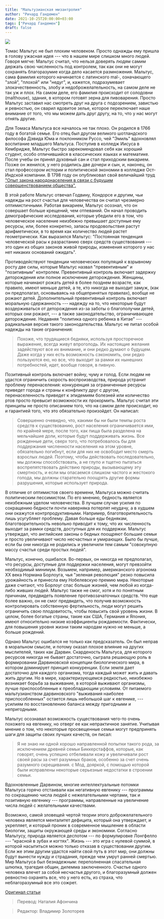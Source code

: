 ```yaml
---
title: "Мальтузианская мизантропия"
author: "Ричард Гандемен"
date: 2021-10-25T20:00:00+03:00
tags: ["Ричард Гандемен"]
draft: false
---
```

![](https://www.aier.org/wp-content/uploads/2021/10/evilgreen-1200x762.jpg)

Томас Мальтус не был плохим человеком. Просто однажды ему пришла в голову ужасная идея --- что в нашем мире слишком много людей. Говоря мягче: Мальтус считал, что нельзя доверять людям самим держать свою численность под контролем, так как они не могут сохранять благоразумие когда дело касается размножения. Мальтус, сама фамилия которого начинается с латинского mal-, означающего "злой", "плохой" или "недуг", и, кажется, подразумевает злокачественность, злобу и недоброжелательность, на самом деле не так уж и плох. На самом деле, его фамилия происходит от солодовни (malthouse), здания, в котором готовят зерна для пивоварения. Просто Мальтус заставил нас смотреть друг на друга с подозрением, завистью и ревностью, он сварил ядовитое зелье, которое переключает наше внимание от того, что мы можем дать друг другу, на то, что у нас могут отнять другие.

Для Томаса Мальтуса все началось не так плохо. Он родился в 1766 году в богатой семье. Его отец был другом великого шотландского философа Дэвида Юма и поклонником Руссо, чей "Эмиль" вдохновлял воспитание младшего Мальтуса. Поступив в колледж Иисуса в Кембридже, Мальтус быстро зарекомендовал себя как хороший студент, особо отличившийся в классических языках и математике. После учебы он принял духовный сан и стал приходским викарием. Позже он женился, у него родились две дочери и сын, и, наконец, он стал профессором истории и политической экономии в колледже Ост-Индской компании. В 1798 году он опубликовал свой величайший труд ["Опыт закона народонаселения в связи с будущим совершенствованием общества".](https://oll.libertyfund.org/title/malthus-an-essay-on-the-principle-of-population-1798-1st-ed)

В этой работе Мальтус отвечал Годвину, Кондорсе и другим, чьи надежды на рост счастья для человечества он считал чрезмерно оптимистичными. Работая викарием, Мальтус осознал, что он совершает больше крещений, чем отпеваний. Он начал проводить демографические исследования, которые убедили его в том, что человеческое население неизбежно превышает доступные ему ресурсы, или, более конкретно, запасы продовольствия растут арифметически, в то время как количество людей растет геометрически. Как выразился Мальтус: "Постоянная тенденция человеческой расы к разрастанию сверх средств существования --- это один из общих законов живой природы, изменения которого у нас нет никаких оснований ожидать".

Противодействуют тенденции человеческих популяций к взрывному росту две силы, которые Мальтус назвал "превентивным" и "позитивным" контролем. Превентивный контроль включает задержку деторождения или полное исключение деторождения. Женщины, которые начинают рожать детей в более позднем возрасте, как правило, имеют меньше детей, а те, кто никогда не выходит замуж, (как он предполагал, основываясь на общепринятых правилах), вообще не рожают детей. Дополнительный превентивный контроль включает моральную сдержанность --- надежду на то, что некоторые будут воздерживаться от деторождения из-за заботы о благополучии детей, которых они рожают,  --- а также законодательство, ограничивающее деторождение. Недавняя "политика одного ребенка в Китае" --- радикальная версия такого законодательства. Мальтус не питал особой надежды на такие ограничения:

> Похоже, что трудящиеся бедняки, используя просторечное выражение, всегда живут впроголодь. Их настоящие желания задействуют все их внимание, и они редко думают о будущем. Даже когда у них есть возможность сэкономить, они редко пользуются ею, но все, что выходит за рамки их нынешних потребностей, идет, вообще говоря, в пивную.

Позитивный контроль включает войну, чуму и голод. Если людям не удастся ограничить скорость воспроизводства, природа устранит проблему перенаселения: конкуренция за ограниченные ресурсы приведет города и страны к конфликту друг с другом, перенаселенность  приведет к эпидемиям болезней или количество ртов просто превысит возможности их прокормить. Мальтус считал эти принципы не просто описанием того, что на самом деле происходит, но и гарантией того, что это обязательно произойдет. Он написал:

> Совершенно очевидно, что, какими бы ни были темпы роста средств к существованию, рост населения ограничивается ими, по крайней мере, после того, как пища была разделена на мельчайшие доли, которые будут поддерживать жизнь. Все рожденные дети, сверх того, что потребовалось бы для поддержания численности населения на этом уровне, обязательно погибнут, если для них не освободит место смерть взрослых людей. Поэтому, чтобы действовать последовательно, мы должны способствовать, а не глупо и тщетно пытаться воспрепятствовать действию природы, вызывающему эту смертность, и если мы опасаемся слишком частого и жестокого голода, мы должны старательно поощрять другие формы разрушения, которые использует природа.

В отличие от оптимистов своего времени, Мальтуса можно считать политическим пессимистом. По его мнению, бедность является неизбежным уделом человечества. В лучшем случае усилия по сокращению бедности почти наверняка потерпят неудачу, а в худшем они окажутся контрпродуктивными. Например, благотворительность лишь усугубляет проблему. Давая больше еды беднякам, благотворительность невольно приводит к тому, что их численность выходит за рамки средств, доступных для их поддержки. Мальтус утверждал, что английские законы о бедных поощряют большие семьи и просто увеличивают число несчастных и умирающих. Было бы лучше, если бы они никогда не родились и увеличили тем самым "совокупную массу счастья среди простых людей".

Мальтус, конечно, ошибался. Во-первых, он никогда не предполагал, что ресурсы, доступные для поддержки населения, могут превзойти необходимый минимум. Возьмем, например, американского агронома ХХ века Нормана Борлоуга, чья "зеленая революция" резко повысила урожайность и принесла ему Нобелевскую премию мира. Некоторые даже считают, что Борлоуг спас больше жизней, чем любой из когда-либо живших людей. Мальтус также не смог, хотя и по понятным причинам, предвидеть появление противозачаточных средств. Что еще более важно, он не смог предвидеть, что получив возможность контролировать собственную фертильность, люди могут решить ограничить свою плодовитость, чтобы повысить свой уровень жизни. В целом, более богатые страны, такие как США, Германия и Япония, имеют относительно низкие коэффициенты рождаемости. Фактически, для повышения уровня жизни таким народам нужно не меньше, а больше рождений.

Однако Мальтус ошибался не только как предсказатель. Он был неправ в моральном смысле, и потому оказал плохое влияние на других мыслителей, таких как Дарвин. Скарденость Мальтуса, для которого ресурсов никогда не бывает достаточно, сыграла решающую роль в формировании Дарвиновской концепции биологического мира, в котором доминирует принцип конкуренции. Если земля дает достаточно для каждого организма, тогда каждый может жить и давать жить другим. Но в мире, характеризующемся редкостью, неизбежно возникает борьба за выживание, в которой выживают организмы, лучше приспособленные к преобладающим условиям. От питаемого мальтузианством  дарвиновского  "выживания наиболее приспособленных" остается лишь небольшой шаг к  евгенике, ---  усилиям по восстановлению баланса между пригодными и непригодными.

Мальтус осознавал возможность существования чего-то очень похожего на евгенику, но отверг ее как непрактичное занятие. Учитывая мнение о том, что некоторые просвещенные семьи могут предпринять шаги для защиты своих лучших качеств, он писал:

> Я не знаю ни одной хорошо направленной попытки такого рода, за исключением древней семьи Биккерстаффов, которые, как говорят, очень успешно отбеливали кожу и увеличивали рост своей расы за счет разумных браков, особенно за счет очень разумного скрещивания. с Мод, дояркой, с помощью которой были исправлены некоторые серьезные недостатки в строении семьи.

Вдохновленные Дарвином, многие интеллектуальные потомки Мальтуса горячо отстаивали как негативную евгенику --- программы по сокращению числа людей с нежелательными чертами, так и позитивную евгенику --- программы, направленные на увеличение числа людей с желательными качествами.

Возможно, самой зловещей чертой теории этого доброжелательного человека является менталитет дефицита, который она утверждает, и укрепляет, и который проник в современное мышление в области биологии, защиты окружающей среды и экономики. Согласно Мальтусу, природа является деспотом --- по формулировке Лонгфелло --- "красной в зубах и когтях". Жизнь --- это игра с нулевой суммой, в которой насытиться можно только отказав в существовании другим. Если же этим другим удастся найти свой путь в этот мир, они должны будут вынести нужду и страдания, прежде чем умрут ранней смертью. Мир Мальтуса был безнадежным: переполненная спасательная шлюпка, трагедия общин, дилемма заключенного. Счастье одного человека влечет за собой несчастья другого, и благоразумный должен ревностно охранять все, что у него есть, из страха, что неблагоразумный все это сожрет.

[Оригинал статьи](https://www.aier.org/article/malthusian-misanthropy/)

> Перевод: Наталия Афончина

> Редактор: Владимир Золоторев
